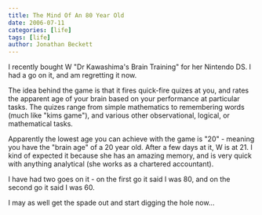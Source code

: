 ```yaml
---
title: The Mind Of An 80 Year Old
date: 2006-07-11
categories: [life]
tags: [life]
author: Jonathan Beckett
---
```


I recently bought W "Dr Kawashima's Brain Training" for her Nintendo DS. I had a go on it, and am regretting it now.

The idea behind the game is that it fires quick-fire quizes at you, and rates the apparent age of your brain based on your performance at particular tasks. The quizes range from simple mathematics to remembering words (much like "kims game"), and various other observational, logical, or mathematical tasks.

Apparently the lowest age you can achieve with the game is "20" - meaning you have the "brain age" of a 20 year old. After a few days at it, W is at 21. I kind of expected it because she has an amazing memory, and is very quick with anything analytical (she works as a chartered accountant).

I have had two goes on it - on the first go it said I was 80, and on the second go it said I was 60.

I may as well get the spade out and start digging the hole now...